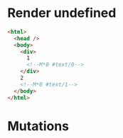 # Render undefined
```html
<html>
  <head />
  <body>
    <div>
      1
      <!--M*0 #text/0-->
    </div>
    2
    <!--M*0 #text/1-->
  </body>
</html>
```

# Mutations
```

```